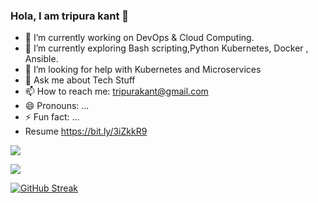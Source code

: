 ### Hola, I am tripura kant 👋

- 🔭 I’m currently working on DevOps & Cloud Computing.
- 🌱 I’m currently exploring Bash scripting,Python Kubernetes, Docker , Ansible.
- 🤔 I’m looking for help with Kubernetes and Microservices
- 💬 Ask me about Tech Stuff
- 📫 How to reach me: tripurakant@gmail.com
- 😄 Pronouns: ...
- ⚡ Fun fact: ...
- Resume https://bit.ly/3iZkkR9








<img src="https://github-readme-stats.vercel.app/api?username=tripura-kant&count_private=true&&show_icons=true&title_color=ffffff&icon_color=bb2acf&text_color=daf7dc&bg_color=151515">





<a href="https://github.com/tripura-kant/github-readme-stats"><img align="center" src="https://github-readme-stats.vercel.app/api/top-langs/?username=tripura-kant&count_private=true&&show_icons=true&title_color=ffffff&icon_color=bb2acf&text_color=daf7dc&bg_color=151515" /></a>


[![GitHub Streak](https://github-readme-streak-stats.herokuapp.com/?user=tripura-kant&count_private=true&&show_icons=true&title_color=ffffff&icon_color=bb2acf&text_color=daf7dc&bg_color=151515)](https://git.io/streak-stats)
